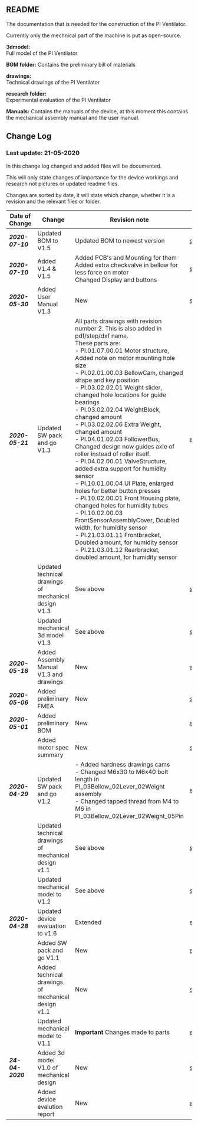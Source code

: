 ## README

The documentation that is needed for the construction of the PI Ventilator.

Currently only the mechnical part of the machine is put as open-source.

**3dmodel:**  
Full model of the PI Ventilator

**BOM folder:**
Contains the preliminary bill of materials

**drawings:**  
Technical drawings of the PI Ventilator  

**research folder:**  
Experimental evaluation of the PI Ventilator

**Manuals:**
Contains the manuals of the device, at this moment this contains the mechanical assembly manual and the user manual.

## Change Log
### Last update: 21-05-2020
In this change log changed and added files will be documented.

This will only state changes of importance for the device workings and research not pictures or updated readme files.

Changes are sorted by date, it will state which change, whether it is a revision and the relevant files or folder.


| Date of Change          | Change        | Revision note  |Folder  |
| ----------|---------------| ---------------|-------------|
|**_2020-07-10_**| Updated BOM to V1.5 | Updated BOM to newest version |[src/BOM](../src/BOM)
|**_2020-07-10_**| Added V1.4 & V1.5 | Added PCB's and Mounting for them <br> Added extra checkvalve in bellow for less force on motor <br> Changed Display and buttons|[src/3dmodel](../src/3dmodel)
|**_2020-05-30_**|Added User Manual V1.3|New|[src/manuals](../src/manuals)
|**_2020-05-21_**|Updated SW pack and go V1.3|All parts drawings with revision number 2. This is also added in pdf/step/dxf name. <br>These parts are:<br>- PI.01.07.00.01 Motor structure, Added note on motor mounting hole size <br>- PI.02.01.00.03 BellowCam, changed shape and key position<br>- PI.03.02.02.01 Weight slider, changed hole locations for guide bearings<br>- PI.03.02.02.04 WeightBlock, changed amount <br>- PI.03.02.02.06 Extra Weight, changed amount<br>- PI.04.01.02.03 FollowerBus, Changed design now guides axle of roller instead of roller itself.<br>- PI.04.02.00.01 ValveStructure, added extra support for humidity sensor<br>- PI.10.01.00.04 UI Plate, enlarged holes for better button presses<br>- PI.10.02.00.01 Front Housing plate, changed holes for humidity tubes<br>- PI.10.02.00.03 FrontSensorAssemblyCover, Doubled width, for humidity sensor<br>- PI.21.03.01.11 Frontbracket, Doubled amount, for humidity sensor<br>- PI.21.03.01.12 Rearbracket, doubled amount, for humidity sensor|[src/3dmodel](../src/3dmodel/Project_Inspiration_V1.3_PackAndGo.zip)
| |Updated technical drawings of mechanical design V1.3| See above|[src/drawings](../src/drawings)|
| |Updated mechanical 3d model V1.3| See above|[src/3dmodel](../src/3dmodel/Project_Inspiration_V1.3.STEP)|
| **_2020-05-18_**|Added Assembly Manual V1.3 and drawings|New|[src/manuals](../src/manuals)
| **_2020-05-06_**|Added preliminary FMEA|New|[src/research](../src/research) 
| **_2020-05-01_**|Added preliminary BOM|New|[src/BOM](../src/BOM)|
| |Added motor spec summary|New|[src/research](../src/research/Summary_Motor_Specs.pdf)|
|**_2020-04-29_**|Updated SW pack and go V1.2|- Added hardness drawings cams    <br>- Changed M6x30 to M6x40 bolt length in PI_03Bellow_02Lever_02Weight assembly  <br>- Changed tapped thread from M4 to M6 in PI_03Bellow_02Lever_02Weight_05Pin |[src/3dmodel](../src/3dmodel/Project_Inspiration_V1.2_PackAndGo.zip)|
||Updated technical drawings of mechanical design v1.1|See above|[src/drawings](../src/drawings)|
| |Updated mechanical model to V1.2|See above|[src/3dmodel](../src/3dmodel/Project_Inspiration_V1.2.STEP)
| **_2020-04-28_**|Updated device evaluation to v1.6|Extended|[src/research](../src/research/device_evaluation.pdf)|
||Added SW pack and go V1.1|New |[src/3dmodel](../src/3dmodel/Project_Inspiration_V1.1_PackAndGo.zip)|
||Added technical drawings of mechanical design v1.1|New|[src/drawings](../src/3dmodel/drawings)|
| |Updated mechanical model to V1.1|**Important** Changes made to parts|[src/3dmodel](../src/3dmodel/Project_Inspiration_V1.1.STEP)
| **_24-04-2020_**|Added 3d model V1.0 of mechanical design|New|[src/3dmodel](../src/3dmodel/Project_Inspiration_V1.STEP)|
||Added device evalution report |New  |[src/research](../src/research/device_evaluation.pdf)|
